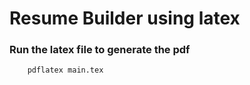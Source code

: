# Resume Builder using latex


### Run the latex file to generate the pdf
```
    pdflatex main.tex
```